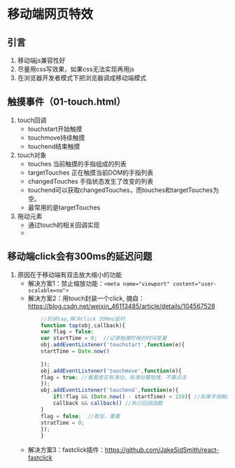 # 移动端网页特效

## 引言
1. 移动端js兼容性好
2. 尽量用css写效果，如果css无法实现再用js
3. 在浏览器开发者模式下把浏览器调成移动端模式


## 触摸事件（01-touch.html）
1. touch回调
    - touchstart开始触摸
    - touchmove持续触摸
    - touchend结束触摸
2. touch对象
    - touches 当前触摸的手指组成的列表
    - targetTouches 正在触摸当前DOM的手指列表
    - changedTouches 手指状态发生了改变的列表
    - touchend可以获取changedTouches，而touches和targetTouches为空。
    - 最常用的是targetTouches
3. 拖动元素
    - 通过touch的相关回调实现
    - 

    
## 移动端click会有300ms的延迟问题
1. 原因在于移动端有双击放大缩小的功能
    - 解决方案1：禁止缩放功能：`<meta name="viewport" content="user-scalable=no">`
    - 解决方案2：用touch封装一个click, 摘自：https://blog.csdn.net/weixin_46113485/article/details/104567528
        ```js
            //封装tap,解决click 300ms延时
            function tap(obj,callback){
            var flag = false;
            var startTime = 0;  //记录触摸时候的时间变量
            obj.addEventListener('touchstart',function(e){
            startTime = Date.now()
            
            });
            obj.addEventListener('touchmove',function(e){
            flag = true; //看看是否有滑动，有滑动算拖拽，不算点击
            });
            obj.addEventListener('touchend',function(e){
                if(!flag && (Date.now() - startTime) < 150){ //如果手指触摸和离开时间小于150ms算点击
                callback && callback() //执行回调函数
            }
            flag = false;  //取反，重置
            stratTime = 0;
            });
            }
        ```
    - 解决方案3：fastclick插件：https://github.com/JakeSidSmith/react-fastclick








